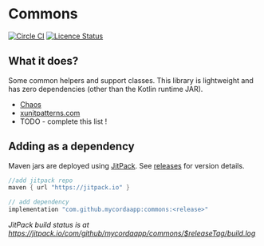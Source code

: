 # Commons

[![Circle CI](https://circleci.com/gh/mycordaapp/commons.svg?style=shield)](https://circleci.com/gh/mycordaapp/commons)
[![Licence Status](https://img.shields.io/github/license/mycordaapp/commons)](https://github.com/mycordaapp/commons/blob/master/licence.txt)

## What it does?

Some common helpers and support classes. This library is lightweight and has zero dependencies (other than the Kotlin
runtime JAR).

* [Chaos](./docs/chaos.md)
* [xunitpatterns.com](./docs/xunitpatterns.md)
* TODO - complete this list !

## Adding as a dependency

Maven jars are deployed using [JitPack](https://jitpack.io/).
See [releases](https://github.com/mycordaapp/commons/releases) for version details.

```groovy
//add jitpack repo
maven { url "https://jitpack.io" }

// add dependency 
implementation "com.github.mycordaapp:commons:<release>"
```

_JitPack build status is at https://jitpack.io/com/github/mycordaapp/commons/$releaseTag/build.log_

